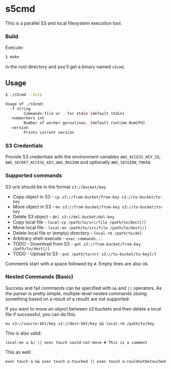 # s5cmd

This is a parallel S3 and local filesystem execution tool.

### Build

Execute:

```bash
$ make
```
in the root directory and you'll get a binary named `s5cmd`.

## Usage

```bash
$ ./s5cmd --help

Usage of ./s5cmd:
  -f string
        Commands-file or - for stdin (default stdin)
  -numworkers int
        Number of worker goroutines. (default runtime.NumCPU)
  -version
        Prints current version
```

### S3 Credentials
Provide S3 credentials with the environment variables `AWS_ACCESS_KEY_ID`, `AWS_SECRET_ACCESS_KEY`, `AWS_REGION` and optionally `AWS_SESSION_TOKEN`.

### Supported commands

S3 urls should be in the format `s3://bucket/key`

- Copy object in S3 - `cp s3://from-bucket/from-key s3://to-bucket/to-key`
- Move object in S3 - `mv s3://from-bucket/from-key s3://to-bucket/to-key`
- Delete S3 object  - `del s3://del-bucket/del-key`
- Copy local file - `local-cp /path/to/src/file /path/to/dest[/]`
- Move local file - `local-mv /path/to/src/file /path/to/dest[/]`
- Delete local file or (empty) directory - `local-rm /path/to/del`
- Arbitrary shell-execute - `exec commands...`
- TODO - Download from S3 - `get s3://from-bucket/from-key /path/to/dest[/]`
- TODO - Upload to S3 - `put /path/to/src s3://to-bucket/to-key[/]`

Comments start with a space followed by `#`. Empty lines are also ok.

### Nested Commands (Basic)

Success and fail commands can be specified with `&&` and `||` operators. As the parser is pretty simple, multiple-level nested commands (doing something based on a result of a result) are not supported.

If you want to move an object between s3 buckets and then delete a local file if successful, you can do this:

```
mv s3://source-bkt/key s3://dest-bkt/key && local-rm /path/to/key
```

This is also valid:

```
local-mv a b/ || exec touch could-not-move # This is a comment
```

This as well:
```
exec touch a && exec touch a-touched || exec touch a-couldnotbetouched
```

